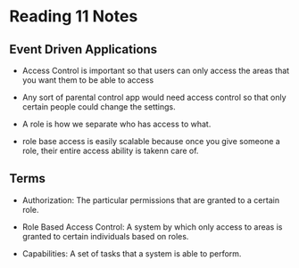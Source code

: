 # Reading 11 Notes

## Event Driven Applications

- Access Control is important so that users can only access the areas that you want them to be able to access

- Any sort of parental control app would need access control so that only certain people could change the settings.

- A role is how we separate who has access to what.

- role base access is easily scalable because once you give someone a role, their entire access ability is takenn care of.

## Terms

- Authorization: The particular permissions that are granted to a certain role.

- Role Based Access Control: A system by which only access to areas is granted to certain individuals based on roles.

- Capabilities: A set of tasks that a system is able to perform.